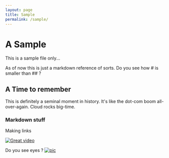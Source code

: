 ```yaml
---
layout: page
title: Sample
permalink: /sample/
---
```

<meta http-equiv="refresh" content="2;url=/random-rss" />


# A Sample

This is a sample file only... 

As of now this is just a markdown reference of sorts. Do you see how # is smaller than ## ?

## A Time to remember
This is definitely a seminal moment in history. It's like the dot-com boom all-over-again. Cloud rocks big-time.

### Markdown stuff

Making links

[![Great video](http://img.youtube.com/vi/BCQHnlnPusY/0.jpg)](https://www.youtube.com/watch?v=BCQHnlnPusY)

Do you see eyes ?
[![pic](https://pre00.deviantart.net/d3ed/th/pre/f/2017/341/c/b/evolution_by_ryky-dbw0nqy.png)](http://fav.me/dbw0nqy)
